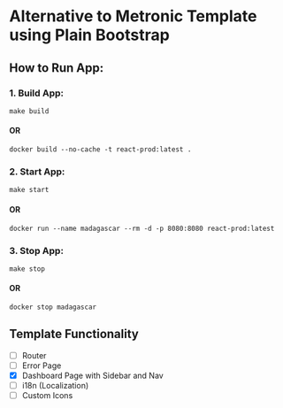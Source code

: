 # Alternative to Metronic Template using Plain Bootstrap

## How to Run App:
### 1. Build App:
```shell
make build
```
#### OR
```shell
docker build --no-cache -t react-prod:latest .
```

### 2. Start App:
```shell
make start
```
#### OR
```shell
docker run --name madagascar --rm -d -p 8080:8080 react-prod:latest
```

### 3. Stop App:
```shell
make stop
```
#### OR
```shell
docker stop madagascar
```

## Template Functionality
- [ ] Router
- [ ] Error Page 
- [x] Dashboard Page with Sidebar and Nav
- [ ] i18n (Localization)
- [ ] Custom Icons